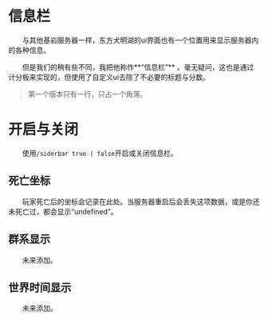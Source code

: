 # 信息栏
　　与其他基岩服务器一样，东方犬明湖的ui界面也有一个位置用来显示服务器内的各种信息。  

　　但是我们的稍有些不同，我把他称作**“信息栏”**  。毫无疑问，这也是通过计分板来实现的，但使用了自定义ui去除了不必要的标题与分数。  
> 第一个版本只有一行，只占一个角落。
# 开启与关闭
　　使用`/siderbar true | false`开启或关闭信息栏。
## 死亡坐标
　　玩家死亡后的坐标会记录在此处。当服务器重启后会丢失这项数据，或是你还未死亡过，都会显示“undefined”。
## 群系显示
　　未来添加。
## 世界时间显示
　　未来添加。